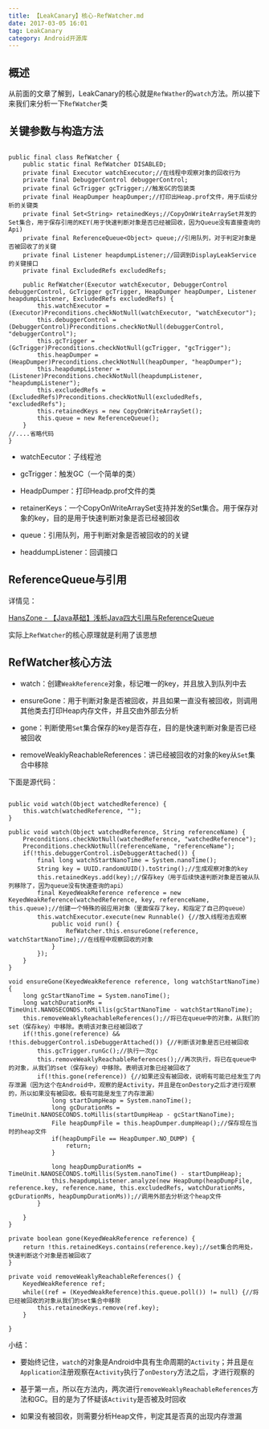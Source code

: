```yaml
---
title: 【LeakCanary】核心-RefWatcher.md
date: 2017-03-05 16:01
tag: LeakCanary
category: Android开源库
---
```

## 概述

从前面的文章了解到，LeakCanary的核心就是`RefWather`的`watch`方法。所以接下来我们来分析一下`RefWatcher`类

<!-- more -->


## 关键参数与构造方法

```

public final class RefWatcher {
    public static final RefWatcher DISABLED;
    private final Executor watchExecutor;//在线程中观察对象的回收行为
    private final DebuggerControl debuggerControl;
    private final GcTrigger gcTrigger;//触发GC的包装类
    private final HeapDumper heapDumper;//打印出Heap.prof文件，用于后续分析的关键类
    private final Set<String> retainedKeys;//CopyOnWriteArraySet并发的Set集合，用于保存引用的KEY(用于快速判断对象是否已经被回收，因为Queue没有直接查询的Api)
    private final ReferenceQueue<Object> queue;//引用队列，对于判定对象是否被回收了的关键
    private final Listener heapdumpListener;//回调到DisplayLeakService的关键接口
    private final ExcludedRefs excludedRefs;

    public RefWatcher(Executor watchExecutor, DebuggerControl debuggerControl, GcTrigger gcTrigger, HeapDumper heapDumper, Listener heapdumpListener, ExcludedRefs excludedRefs) {
        this.watchExecutor = (Executor)Preconditions.checkNotNull(watchExecutor, "watchExecutor");
        this.debuggerControl = (DebuggerControl)Preconditions.checkNotNull(debuggerControl, "debuggerControl");
        this.gcTrigger = (GcTrigger)Preconditions.checkNotNull(gcTrigger, "gcTrigger");
        this.heapDumper = (HeapDumper)Preconditions.checkNotNull(heapDumper, "heapDumper");
        this.heapdumpListener = (Listener)Preconditions.checkNotNull(heapdumpListener, "heapdumpListener");
        this.excludedRefs = (ExcludedRefs)Preconditions.checkNotNull(excludedRefs, "excludedRefs");
        this.retainedKeys = new CopyOnWriteArraySet();
        this.queue = new ReferenceQueue();
    }
//....省略代码
}

```

* watchEecutor：子线程池

* gcTrigger：触发GC（一个简单的类）

* HeadpDumper：打印Headp.prof文件的类

* retainerKeys：一个CopyOnWriteArraySet支持并发的Set集合。用于保存对象的key，目的是用于快速判断对象是否已经被回收

* queue：引用队列，用于判断对象是否被回收的的关键

* headdumpListener：回调接口

 

## ReferenceQueue与引用

详情见：

[HansZone - 【Java基础】浅析Java四大引用与ReferenceQueue](http://www.hanszone.tech/2017/03/05/【Java基础】浅析Java四大引用与ReferenceQueue/)

 

实际上`RefWatcher`的核心原理就是利用了该思想

 

## RefWatcher核心方法

* watch：创建`WeakReference`对象，标记唯一的key，并且放入到队列中去

* ensureGone：用于判断对象是否被回收，并且如果一直没有被回收，则调用其他类去打印Heap内存文件，并且交由外部去分析

* gone：判断使用`Set`集合保存的key是否存在，目的是快速判断对象是否已经被回收

* removeWeaklyReachableReferences：讲已经被回收的对象的key从`Set`集合中移除

 

下面是源代码：

```

public void watch(Object watchedReference) {
    this.watch(watchedReference, "");
}

public void watch(Object watchedReference, String referenceName) {
    Preconditions.checkNotNull(watchedReference, "watchedReference");
    Preconditions.checkNotNull(referenceName, "referenceName");
    if(!this.debuggerControl.isDebuggerAttached()) {
        final long watchStartNanoTime = System.nanoTime();
        String key = UUID.randomUUID().toString();//生成观察对象的key
        this.retainedKeys.add(key);//保存key（用于后续快速判断对象是否被从队列移除了，因为queue没有快速查询的api）
        final KeyedWeakReference reference = new KeyedWeakReference(watchedReference, key, referenceName, this.queue);//创建一个特殊的弱应用对象（里面保存了key，和指定了自己的queue）
        this.watchExecutor.execute(new Runnable() {//放入线程池去观察
            public void run() {
                RefWatcher.this.ensureGone(reference, watchStartNanoTime);//在线程中观察回收的对象
            }
        });
    }
}

void ensureGone(KeyedWeakReference reference, long watchStartNanoTime) {
    long gcStartNanoTime = System.nanoTime();
    long watchDurationMs = TimeUnit.NANOSECONDS.toMillis(gcStartNanoTime - watchStartNanoTime);
    this.removeWeaklyReachableReferences();//将已在queue中的对象，从我们的set（保存key）中移除。表明该对象已经被回收了
    if(!this.gone(reference) && !this.debuggerControl.isDebuggerAttached()) {//判断该对象是否已经被回收
        this.gcTrigger.runGc();//执行一次gc
        this.removeWeaklyReachableReferences();//再次执行，将已在queue中的对象，从我们的set（保存key）中移除。表明该对象已经被回收了
        if(!this.gone(reference)) {//如果还没有被回收，说明有可能已经发生了内存泄漏（因为这个在Android中，观察的是Activity，并且是在onDestory之后才进行观察的，所以如果没有被回收。极有可能是发生了内存泄漏）
            long startDumpHeap = System.nanoTime();
            long gcDurationMs = TimeUnit.NANOSECONDS.toMillis(startDumpHeap - gcStartNanoTime);
            File heapDumpFile = this.heapDumper.dumpHeap();//保存现在当时的heap文件
            if(heapDumpFile == HeapDumper.NO_DUMP) {
                return;
            }

            long heapDumpDurationMs = TimeUnit.NANOSECONDS.toMillis(System.nanoTime() - startDumpHeap);
            this.heapdumpListener.analyze(new HeapDump(heapDumpFile, reference.key, reference.name, this.excludedRefs, watchDurationMs, gcDurationMs, heapDumpDurationMs));//调用外部去分析这个heap文件
        }

    }
}

private boolean gone(KeyedWeakReference reference) {
    return !this.retainedKeys.contains(reference.key);//set集合的用处，快速判断这个对象是否被回收了
}

private void removeWeaklyReachableReferences() {
    KeyedWeakReference ref;
    while((ref = (KeyedWeakReference)this.queue.poll()) != null) {//将已经被回收的对象从我们的set集合中移除
        this.retainedKeys.remove(ref.key);
    }

}

```

小结：
* 要始终记住，`watch`的对象是Android中具有生命周期的`Activity`；并且是`在Application`注册观察在`Activity`执行了`onDestory`方法之后，才进行观察的

* 基于第一点，所以在方法内，两次进行`removeWeaklyReachableReferences`方法和GC。目的是为了怀疑该`Activity`是否被及时回收

* 如果没有被回收，则需要分析Heap文件，判定其是否真的出现内存泄漏


